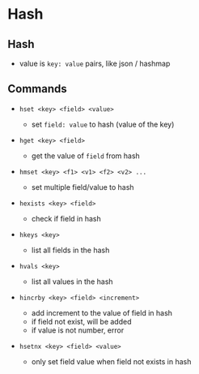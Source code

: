 # Hash

## Hash
* value is `key: value` pairs, like json / hashmap

## Commands
* `hset <key> <field> <value>`
    * set `field: value` to hash (value of the key)

* `hget <key> <field>`
    * get the value of `field` from hash 

* `hmset <key> <f1> <v1> <f2> <v2> ...`
    * set multiple field/value to hash

* `hexists <key> <field>`
    * check if field in hash

* `hkeys <key>`
    * list all fields in the hash

* `hvals <key>`
    * list all values in the hash

* `hincrby <key> <field> <increment>`
    * add increment to the value of field in hash
    * if field not exist, will be added
    * if value is not number, error 

* `hsetnx <key> <field> <value>`
    * only set field value when field not exists in hash
